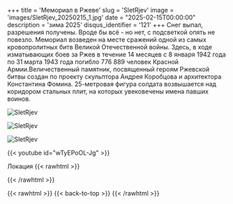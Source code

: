 +++
title = 'Мемориал в Ржеве'
slug = 'SletRjev'
image = 'images/SletRjev_20250215_1.jpg'
date = "2025-02-15T00:00:00"
description = 'зима 2025'
disqus_identifier = '121'
+++
Снег выпал, разрешения получены. Вроде бы всё - но нет, с подсветкой опять не повезло.
Мемориал возведен на месте сражений одной из самых кровопролитных битв Великой Отечественной войны. Здесь, в ходе изматывающих боев за Ржев в течение 14 месяцев с 8 января 1942 года по 31 марта 1943 года погибло 776 889 человек Красной Армии.Величественный памятник, посвященный героям Ржевской битвы создан по проекту скульптора Андрея Коробцова и архитектора Константина Фомина. 25-метровая фигура солдата возвышается над коридором стальных плит, на которых увековечены имена павших воинов.

![SletRjev](/images/SletRjev_20250215_2.jpg)

![SletRjev](/images/SletRjev_20250215_3.jpg)

![SletRjev](/images/SletRjev_20250215_4.jpg)

{{< youtube id="wTyEPoOL-Jg" >}}

Локация
{{< rawhtml >}}
<div class="yandex-map-container">
<script type="text/javascript" charset="utf-8" async src="https://api-maps.yandex.ru/services/constructor/1.0/js/?um=constructor%3A3aba63b3a3ffe8f92b439dc1de4508b6bdec1f3db45d77af88366a0420a998d5&amp;width=800&amp;height=400&amp;lang=ru_RU&amp;scroll=true"></script>
</div>
{{< /rawhtml >}}

{{< rawhtml >}}
{{< back-to-top >}}
{{< /rawhtml >}}